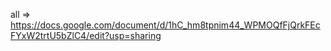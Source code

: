 
all => https://docs.google.com/document/d/1hC_hm8tpnim44_WPMOQfFjQrkFEcFYxW2trtU5bZlC4/edit?usp=sharing

